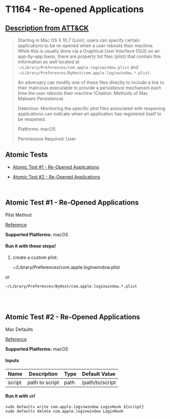 # T1164 - Re-opened Applications
## [Description from ATT&CK](https://attack.mitre.org/wiki/Technique/T1164)
<blockquote>Starting in Mac OS X 10.7 (Lion), users can specify certain applications to be re-opened when a user reboots their machine. While this is usually done via a Graphical User Interface (GUI) on an app-by-app basis, there are property list files (plist) that contain this information as well located at <code>~/Library/Preferences/com.apple.loginwindow.plist</code> and <code>~/Library/Preferences/ByHost/com.apple.loginwindow.*.plist</code>. 

An adversary can modify one of these files directly to include a link to their malicious executable to provide a persistence mechanism each time the user reboots their machine (Citation: Methods of Mac Malware Persistence).

Detection: Monitoring the specific plist files associated with reopening applications can indicate when an application has registered itself to be reopened.

Platforms: macOS

Permissions Required: User</blockquote>

## Atomic Tests

- [Atomic Test #1 - Re-Opened Applications](#atomic-test-1---re-opened-applications)

- [Atomic Test #2 - Re-Opened Applications](#atomic-test-2---re-opened-applications)


<br/>

## Atomic Test #1 - Re-Opened Applications
Plist Method

[Reference](https://developer.apple.com/library/content/documentation/MacOSX/Conceptual/BPSystemStartup/Chapters/CustomLogin.html)

**Supported Platforms:** macOS


#### Run it with these steps!
1. create a custom plist:

    ~/Library/Preferences/com.apple.loginwindow.plist

or

    ~/Library/Preferences/ByHost/com.apple.loginwindow.*.plist


<br/>
<br/>

## Atomic Test #2 - Re-Opened Applications
Mac Defaults

[Reference](https://developer.apple.com/library/content/documentation/MacOSX/Conceptual/BPSystemStartup/Chapters/CustomLogin.html)

**Supported Platforms:** macOS


#### Inputs
| Name | Description | Type | Default Value | 
|------|-------------|------|---------------|
| script | path to script | path | /path/to/script|

#### Run it with `sh`!
```
sudo defaults write com.apple.loginwindow LoginHook ${script}
sudo defaults delete com.apple.loginwindow LoginHook
```
<br/>
